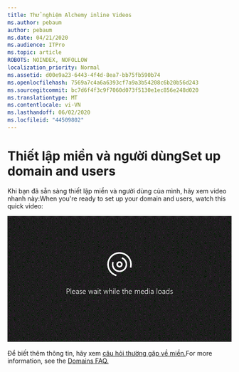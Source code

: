 ```yaml
---
title: Thử nghiệm Alchemy inline Videos
ms.author: pebaum
author: pebaum
ms.date: 04/21/2020
ms.audience: ITPro
ms.topic: article
ROBOTS: NOINDEX, NOFOLLOW
localization_priority: Normal
ms.assetid: d00e9a23-6443-4f4d-8ea7-bb75fb590b74
ms.openlocfilehash: 7569a7c4a6a6393cf7a9a3b54208c6b20b56d243
ms.sourcegitcommit: bc7d6f4f3c9f7060d073f5130e1ec856e248d020
ms.translationtype: MT
ms.contentlocale: vi-VN
ms.lasthandoff: 06/02/2020
ms.locfileid: "44509802"
---
```

# <a name="set-up-domain-and-users"></a><span data-ttu-id="f28f5-102">Thiết lập miền và người dùng</span><span class="sxs-lookup"><span data-stu-id="f28f5-102">Set up domain and users</span></span>

<span data-ttu-id="f28f5-103">Khi bạn đã sẵn sàng thiết lập miền và người dùng của mình, hãy xem video nhanh này:</span><span class="sxs-lookup"><span data-stu-id="f28f5-103">When you're ready to set up your domain and users, watch this quick video:</span></span>
  
![Trình duyệt của bạn không hỗ trợ video.](media/MSN_Video_Widget.gif)
  
<span data-ttu-id="f28f5-106">Để biết thêm thông tin, hãy xem [câu hỏi thường gặp về miền.](https://docs.microsoft.com/microsoft-365/admin/setup/domains-faq)</span><span class="sxs-lookup"><span data-stu-id="f28f5-106">For more information, see the [Domains FAQ.](https://docs.microsoft.com/microsoft-365/admin/setup/domains-faq)</span></span>